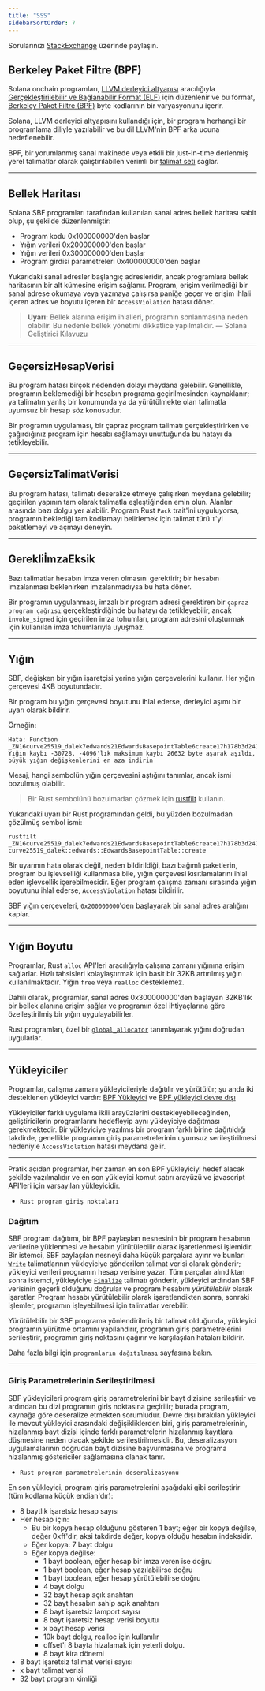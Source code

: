 ```yaml
---
title: "SSS"
sidebarSortOrder: 7
---
```


Sorularınızı 
[StackExchange](https://solana.stackexchange.com/questions/ask) üzerinde paylaşın.

## Berkeley Paket Filtre (BPF)

Solana onchain programları, 
[LLVM derleyici altyapısı](https://llvm.org/) aracılığıyla 
[Gerçekleştirilebilir ve Bağlanabilir Format (ELF)](https://en.wikipedia.org/wiki/Executable_and_Linkable_Format)
için düzenlenir ve bu format, 
[Berkeley Paket Filtre (BPF)](https://en.wikipedia.org/wiki/Berkeley_Packet_Filter)
byte kodlarının bir varyasyonunu içerir.

Solana, LLVM derleyici altyapısını kullandığı için, bir program herhangi bir programlama diliyle yazılabilir ve bu dil LLVM'nin BPF arka ucuna hedeflenebilir.

BPF, bir yorumlanmış sanal makinede veya etkili bir just-in-time derlenmiş yerel talimatlar olarak çalıştırılabilen verimli bir 
[talimat seti](https://github.com/iovisor/bpf-docs/blob/master/eBPF.md) sağlar.

---

## Bellek Haritası

Solana SBF programları tarafından kullanılan sanal adres bellek haritası sabit olup, şu şekilde düzenlenmiştir:

- Program kodu 0x100000000'den başlar
- Yığın verileri 0x200000000'den başlar
- Yığın verileri 0x300000000'den başlar
- Program girdisi parametreleri 0x400000000'den başlar

Yukarıdaki sanal adresler başlangıç adresleridir, ancak programlara bellek haritasının bir alt kümesine erişim sağlanır. Program, erişim verilmediği bir sanal adrese okumaya veya yazmaya çalışırsa paniğe geçer ve erişim ihlali içeren adres ve boyutu içeren bir `AccessViolation` hatası döner.

> **Uyarı:** Bellek alanına erişim ihlalleri, programın sonlanmasına neden olabilir. Bu nedenle bellek yönetimi dikkatlice yapılmalıdır. — Solana Geliştirici Kılavuzu

---

## GeçersizHesapVerisi

Bu program hatası birçok nedenden dolayı meydana gelebilir. Genellikle, programın beklemediği bir hesabın programa geçirilmesinden kaynaklanır; ya talimatın yanlış bir konumunda ya da yürütülmekte olan talimatla uyumsuz bir hesap söz konusudur.

Bir programın uygulaması, bir çapraz program talimatı gerçekleştirirken ve çağırdığınız program için hesabı sağlamayı unuttuğunda bu hatayı da tetikleyebilir.

---

## GeçersizTalimatVerisi

Bu program hatası, talimatı deseralize etmeye çalışırken meydana gelebilir; geçirilen yapının tam olarak talimatla eşleştiğinden emin olun. Alanlar arasında bazı dolgu yer alabilir. Program Rust `Pack` trait'ini uyguluyorsa, programın beklediği tam kodlamayı belirlemek için talimat türü `T`'yi paketlemeyi ve açmayı deneyin.

---

## GerekliİmzaEksik

Bazı talimatlar hesabın imza veren olmasını gerektirir; bir hesabın imzalanması beklenirken imzalanmadıysa bu hata döner.

Bir programın uygulanması, imzalı bir program adresi gerektiren bir
`çapraz program çağrısı` gerçekleştirdiğinde bu hatayı da tetikleyebilir, ancak `invoke_signed` için geçirilen imza tohumları, program adresini oluşturmak için kullanılan imza tohumlarıyla uyuşmaz.

---

## Yığın

SBF, değişken bir yığın işaretçisi yerine yığın çerçevelerini kullanır. Her yığın çerçevesi 4KB boyutundadır.

Bir program bu yığın çerçevesi boyutunu ihlal ederse, derleyici aşımı bir uyarı olarak bildirir.

Örneğin:

```text
Hata: Function _ZN16curve25519_dalek7edwards21EdwardsBasepointTable6create17h178b3d2411f7f082E Yığın kaybı -30728, -4096'lık maksimum kaybı 26632 byte aşarak aşıldı, büyük yığın değişkenlerini en aza indirin
```

Mesaj, hangi sembolün yığın çerçevesini aştığını tanımlar, ancak ismi bozulmuş olabilir.

> Bir Rust sembolünü bozulmadan çözmek için [rustfilt](https://github.com/luser/rustfilt) kullanın.

Yukarıdaki uyarı bir Rust programından geldi, bu yüzden bozulmadan çözülmüş sembol ismi:

```shell
rustfilt _ZN16curve25519_dalek7edwards21EdwardsBasepointTable6create17h178b3d2411f7f082E
curve25519_dalek::edwards::EdwardsBasepointTable::create
```

Bir uyarının hata olarak değil, neden bildirildiği, bazı bağımlı paketlerin, program bu işlevselliği kullanmasa bile, yığın çerçevesi kısıtlamalarını ihlal eden işlevsellik içerebilmesidir. Eğer program çalışma zamanı sırasında yığın boyutunu ihlal ederse, `AccessViolation` hatası bildirilir.

SBF yığın çerçeveleri, `0x200000000`'den başlayarak bir sanal adres aralığını kaplar.

---

## Yığın Boyutu

Programlar, Rust `alloc` API'leri aracılığıyla çalışma zamanı yığınına erişim sağlarlar. Hızlı tahsisleri kolaylaştırmak için basit bir 32KB artırılmış yığın kullanılmaktadır. Yığın `free` veya `realloc` desteklemez.

Dahili olarak, programlar, sanal adres 0x300000000'den başlayan 32KB'lık bir bellek alanına erişim sağlar ve programın özel ihtiyaçlarına göre özelleştirilmiş bir yığın uygulayabilirler.

Rust programları, özel bir 
[`global_allocator`](https://github.com/solana-labs/solana/blob/d9b0fc0e3eec67dfe4a97d9298b15969b2804fab/sdk/program/src/entrypoint.rs#L72) tanımlayarak yığını doğrudan uygularlar.

---

## Yükleyiciler

Programlar, çalışma zamanı yükleyicileriyle dağıtılır ve yürütülür; şu anda iki desteklenen yükleyici vardır: 
[BPF Yükleyici](https://github.com/solana-labs/solana/blob/7ddf10e602d2ed87a9e3737aa8c32f1db9f909d8/sdk/program/src/bpf_loader.rs#L17) ve
[BPF yükleyici devre dışı](https://github.com/solana-labs/solana/blob/7ddf10e602d2ed87a9e3737aa8c32f1db9f909d8/sdk/program/src/bpf_loader_deprecated.rs#L14) 

Yükleyiciler farklı uygulama ikili arayüzlerini destekleyebileceğinden, geliştiricilerin programlarını hedefleyip aynı yükleyiciye dağıtması gerekmektedir. Bir yükleyiciye yazılmış bir program farklı birine dağıtıldığı takdirde, genellikle programın giriş parametrelerinin uyumsuz serileştirilmesi nedeniyle `AccessViolation` hatası meydana gelir.

---

Pratik açıdan programlar, her zaman en son BPF yükleyiciyi hedef alacak şekilde yazılmalıdır ve en son yükleyici komut satırı arayüzü ve javascript API'leri için varsayılan yükleyicidir. 

- `Rust program giriş noktaları`

### Dağıtım

SBF program dağıtımı, bir BPF paylaşılan nesnesinin bir program hesabının verilerine yüklenmesi ve hesabın yürütülebilir olarak işaretlenmesi işlemidir. Bir istemci, SBF paylaşılan nesneyi daha küçük parçalara ayırır ve bunları 
[`Write`](https://github.com/solana-labs/solana/blob/bc7133d7526a041d1aaee807b80922baa89b6f90/sdk/program/src/loader_instruction.rs#L13) 
talimatlarının yükleyiciye gönderilen talimat verisi olarak gönderir; yükleyici verileri programın hesap verisine yazar. Tüm parçalar alındıktan sonra istemci, yükleyiciye 
[`Finalize`](https://github.com/solana-labs/solana/blob/bc7133d7526a041d1aaee807b80922baa89b6f90/sdk/program/src/loader_instruction.rs#L30) 
talimatı gönderir, yükleyici ardından SBF verisinin geçerli olduğunu doğrular ve program hesabını _yürütülebilir_ olarak işaretler. Program hesabı yürütülebilir olarak işaretlendikten sonra, sonraki işlemler, programın işleyebilmesi için talimatlar verebilir.

Yürütülebilir bir SBF programa yönlendirilmiş bir talimat olduğunda, yükleyici programın yürütme ortamını yapılandırır, programın giriş parametrelerini serileştirir, programın giriş noktasını çağırır ve karşılaşılan hataları bildirir.

Daha fazla bilgi için `programların dağıtılması` sayfasına bakın.

---

### Giriş Parametrelerinin Serileştirilmesi

SBF yükleyicileri program giriş parametrelerini bir bayt dizisine serileştirir ve ardından bu dizi programın giriş noktasına geçirilir; burada program, kaynağa göre deseralize etmekten sorumludur. Devre dışı bırakılan yükleyici ile mevcut yükleyici arasındaki değişikliklerden biri, giriş parametrelerinin, hizalanmış bayt dizisi içinde farklı parametrelerin hizalanmış kayıtlara düşmesine neden olacak şekilde serileştirilmesidir. Bu, deseralizasyon uygulamalarının doğrudan bayt dizisine başvurmasına ve programa hizalanmış göstericiler sağlamasına olanak tanır.

- `Rust program parametrelerinin deseralizasyonu`

En son yükleyici, program giriş parametrelerini aşağıdaki gibi serileştirir (tüm kodlama küçük endian'dır):

- 8 baytlık işaretsiz hesap sayısı
- Her hesap için:
  - Bu bir kopya hesap olduğunu gösteren 1 bayt; eğer bir kopya değilse, değer 0xff'dir, aksi takdirde değer, kopya olduğu hesabın indeksidir.
  - Eğer kopya: 7 bayt dolgu
  - Eğer kopya değilse:
    - 1 bayt boolean, eğer hesap bir imza veren ise doğru
    - 1 bayt boolean, eğer hesap yazılabilirse doğru
    - 1 bayt boolean, eğer hesap yürütülebilirse doğru
    - 4 bayt dolgu
    - 32 bayt hesap açık anahtarı
    - 32 bayt hesabın sahip açık anahtarı
    - 8 bayt işaretsiz lamport sayısı
    - 8 bayt işaretsiz hesap verisi boyutu
    - x bayt hesap verisi
    - 10k bayt dolgu, realloc için kullanılır
    - offset'i 8 bayta hizalamak için yeterli dolgu.
    - 8 bayt kira dönemi
- 8 bayt işaretsiz talimat verisi sayısı
- x bayt talimat verisi
- 32 bayt program kimliği
